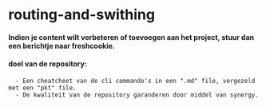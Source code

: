 #    routing-and-swithing
#### Indien je content wilt verbeteren of toevoegen aan het project, stuur dan een berichtje naar freshcookie.
#### doel van de repository: 
      - Een cheatcheet van de cli commando's in een ".md" file, vergezeld met een "pkt" file.   
      - De kwaliteit van de repository garanderen door middel van synergy.
 
